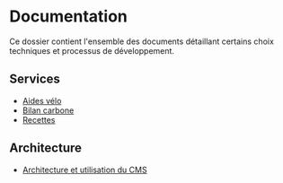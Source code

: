 # Documentation

Ce dossier contient l'ensemble des documents détaillant certains choix
techniques et processus de développement.

## Services

- [Aides vélo](./aides-velo.md)
- [Bilan carbone](./bilan-carbone-ngc.md)
- [Recettes](./recettes.md)

## Architecture

- [Architecture et utilisation du CMS](./cms.md)
